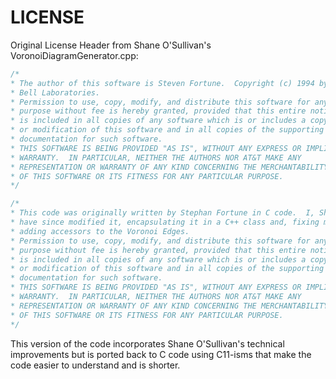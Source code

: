 LICENSE
=======

Original License Header from Shane O'Sullivan's VoronoiDiagramGenerator.cpp:

```c
/*
* The author of this software is Steven Fortune.  Copyright (c) 1994 by AT&T
* Bell Laboratories.
* Permission to use, copy, modify, and distribute this software for any
* purpose without fee is hereby granted, provided that this entire notice
* is included in all copies of any software which is or includes a copy
* or modification of this software and in all copies of the supporting
* documentation for such software.
* THIS SOFTWARE IS BEING PROVIDED "AS IS", WITHOUT ANY EXPRESS OR IMPLIED
* WARRANTY.  IN PARTICULAR, NEITHER THE AUTHORS NOR AT&T MAKE ANY
* REPRESENTATION OR WARRANTY OF ANY KIND CONCERNING THE MERCHANTABILITY
* OF THIS SOFTWARE OR ITS FITNESS FOR ANY PARTICULAR PURPOSE.
*/

/* 
* This code was originally written by Stephan Fortune in C code.  I, Shane O'Sullivan, 
* have since modified it, encapsulating it in a C++ class and, fixing memory leaks and 
* adding accessors to the Voronoi Edges.
* Permission to use, copy, modify, and distribute this software for any
* purpose without fee is hereby granted, provided that this entire notice
* is included in all copies of any software which is or includes a copy
* or modification of this software and in all copies of the supporting
* documentation for such software.
* THIS SOFTWARE IS BEING PROVIDED "AS IS", WITHOUT ANY EXPRESS OR IMPLIED
* WARRANTY.  IN PARTICULAR, NEITHER THE AUTHORS NOR AT&T MAKE ANY
* REPRESENTATION OR WARRANTY OF ANY KIND CONCERNING THE MERCHANTABILITY
* OF THIS SOFTWARE OR ITS FITNESS FOR ANY PARTICULAR PURPOSE.
*/
```

This version of the code incorporates Shane O'Sullivan's technical improvements but
is ported back to C code using C11-isms that make the code easier to understand and
is shorter.
